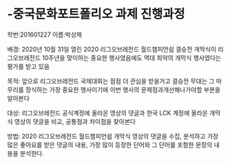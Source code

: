 # -중국문화포트폴리오 과제 진행과정

학번:201601227
이름:박상제

배경: 2020년 10월 31일 열린 2020 리그오브레전드 월드챔피언쉽 결승전 개막식이 리그오브레전드 10주년을 맞이하는 중요한 행사였음에도 역대 최악의 개막식 행사였다는 평가를 받고 있음

목적: 앞으로 리그오브레전드 국제대회는 점점 더 관심을 받을거고 결승전 무대는 그 마무리를 장식하는 가장 중요한 행사이기에 이번 행사의 문제점과개선해나가야할 부분을 알아본다

대상: 리그오브레전드 공식계정에 올라온 영상의 댓글과 한국 LCK 계정에 올라온 개막식 영상의 댓글을 비교, 공통점과 차이점을 찾아본다

방법: 2020 리그오브레전드 월드챔피언쉽 개막식 영상의 댓글을 수집, 분석하고 가장 많은 좋아요를 받은 댓글의 내용, 가장 많이 등장한 단어와 그 단어를 포함한 문장의 내용을 분석한다.

